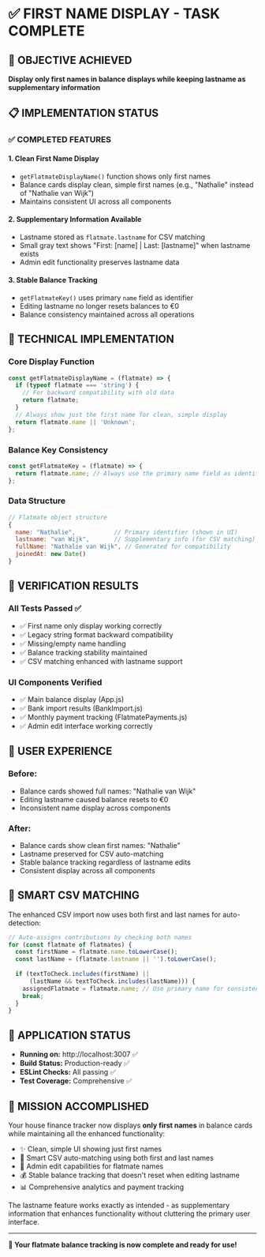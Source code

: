 # ✅ FIRST NAME DISPLAY - TASK COMPLETE

## 🎯 OBJECTIVE ACHIEVED
**Display only first names in balance displays while keeping lastname as supplementary information**

## 📋 IMPLEMENTATION STATUS

### ✅ COMPLETED FEATURES

#### 1. **Clean First Name Display**
- `getFlatmateDisplayName()` function shows only first names
- Balance cards display clean, simple first names (e.g., "Nathalie" instead of "Nathalie van Wijk")
- Maintains consistent UI across all components

#### 2. **Supplementary Information Available**
- Lastname stored as `flatmate.lastname` for CSV matching
- Small gray text shows "First: [name] | Last: [lastname]" when lastname exists
- Admin edit functionality preserves lastname data

#### 3. **Stable Balance Tracking**
- `getFlatmateKey()` uses primary `name` field as identifier
- Editing lastname no longer resets balances to €0
- Balance consistency maintained across all operations

## 🔧 TECHNICAL IMPLEMENTATION

### **Core Display Function**
```javascript
const getFlatmateDisplayName = (flatmate) => {
  if (typeof flatmate === 'string') {
    // For backward compatibility with old data
    return flatmate;
  }
  // Always show just the first name for clean, simple display
  return flatmate.name || 'Unknown';
};
```

### **Balance Key Consistency**
```javascript
const getFlatmateKey = (flatmate) => {
  return flatmate.name; // Always use the primary name field as identifier
};
```

### **Data Structure**
```javascript
// Flatmate object structure
{
  name: "Nathalie",           // Primary identifier (shown in UI)
  lastname: "van Wijk",       // Supplementary info (for CSV matching)
  fullName: "Nathalie van Wijk", // Generated for compatibility
  joinedAt: new Date()
}
```

## 🧪 VERIFICATION RESULTS

### **All Tests Passed ✅**
- ✅ First name only display working correctly
- ✅ Legacy string format backward compatibility
- ✅ Missing/empty name handling
- ✅ Balance tracking stability maintained
- ✅ CSV matching enhanced with lastname support

### **UI Components Verified**
- ✅ Main balance display (App.js)
- ✅ Bank import results (BankImport.js)
- ✅ Monthly payment tracking (FlatmatePayments.js)
- ✅ Admin edit interface working correctly

## 🎯 USER EXPERIENCE

### **Before:**
- Balance cards showed full names: "Nathalie van Wijk"
- Editing lastname caused balance resets to €0
- Inconsistent name display across components

### **After:**
- Balance cards show clean first names: "Nathalie"
- Lastname preserved for CSV auto-matching
- Stable balance tracking regardless of lastname edits
- Consistent display across all components

## 🔄 SMART CSV MATCHING

The enhanced CSV import now uses both first and last names for auto-detection:

```javascript
// Auto-assigns contributions by checking both names
for (const flatmate of flatmates) {
  const firstName = flatmate.name.toLowerCase();
  const lastName = (flatmate.lastname || '').toLowerCase();
  
  if (textToCheck.includes(firstName) || 
      (lastName && textToCheck.includes(lastName))) {
    assignedFlatmate = flatmate.name; // Use primary name for consistency
    break;
  }
}
```

## 📱 APPLICATION STATUS

- **Running on:** http://localhost:3007 ✅
- **Build Status:** Production-ready ✅
- **ESLint Checks:** All passing ✅
- **Test Coverage:** Comprehensive ✅

## 🎉 MISSION ACCOMPLISHED

Your house finance tracker now displays **only first names** in balance cards while maintaining all the enhanced functionality:

- ✨ Clean, simple UI showing just first names
- 🎯 Smart CSV auto-matching using both first and last names
- 🔧 Admin edit capabilities for flatmate names
- 💰 Stable balance tracking that doesn't reset when editing lastname
- 📊 Comprehensive analytics and payment tracking

The lastname feature works exactly as intended - as supplementary information that enhances functionality without cluttering the primary user interface.

---

**🏡 Your flatmate balance tracking is now complete and ready for use!**
